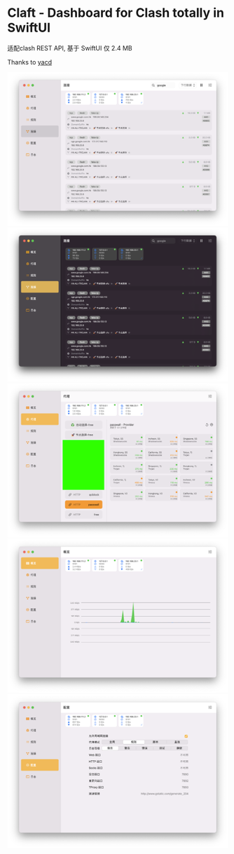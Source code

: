 # Claft - Dashboard for Clash totally in SwiftUI

适配clash REST API, 基于 SwiftUI 仅 2.4 MB

Thanks to [yacd](https://github.com/haishanh/yacd)

![](connections.light.png)
![](connections.dark.png)
![](proxies_o.png)
![](global.png)
![](config.png)
